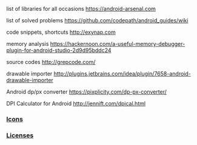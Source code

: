 
list of libraries for all occasions
https://android-arsenal.com

list of solved problems
https://github.com/codepath/android_guides/wiki

code snippets, shortcuts
http://exynap.com

memory analysis
https://hackernoon.com/a-useful-memory-debugger-plugin-for-android-studio-2d9d95bddc24

source codes
http://grepcode.com/

drawable importer
http://plugins.jetbrains.com/idea/plugin/7658-android-drawable-importer

Android dp/px converter 
https://pixplicity.com/dp-px-converter/

DPI Calculator for Android 
http://jennift.com/dpical.html

### [Icons](Icons)
### [Licenses](Licenses)
